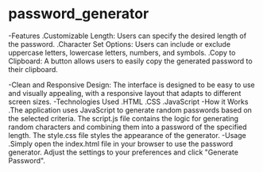 # password_generator
-Features
.Customizable Length: Users can specify the desired length of the password.
.Character Set Options: Users can include or exclude uppercase letters, lowercase letters, numbers, and symbols.
.Copy to Clipboard: A button allows users to easily copy the generated password to their clipboard.

-Clean and Responsive Design: The interface is designed to be easy to use and visually appealing, with a responsive layout that adapts to different screen sizes.
-Technologies Used
.HTML
.CSS
.JavaScript
-How it Works
.The application uses JavaScript to generate random passwords based on the selected criteria. The script.js file contains the logic for generating random characters and combining them into a password of the specified length. The style.css file styles the appearance of the generator.
-Usage
.Simply open the index.html file in your browser to use the password generator. Adjust the settings to your preferences and click "Generate Password".
